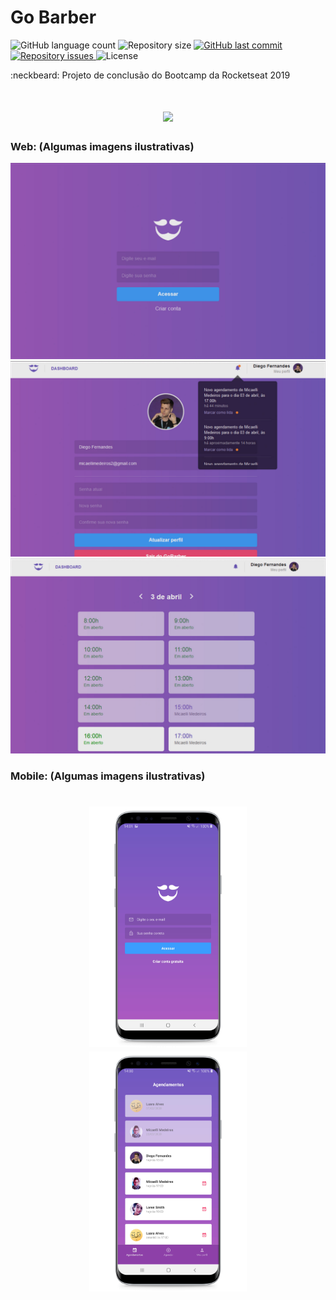 # Go Barber
<p align="left">
  <img alt="GitHub language count" src="https://img.shields.io/github/languages/count/Relirk/gobarber">

  <img alt="Repository size" src="https://img.shields.io/github/repo-size/Relirk/gobarber">
  
  <a href="https://github.com/Relirk/gobarber/commits/master">
    <img alt="GitHub last commit" src="https://img.shields.io/github/last-commit/Relirk/gobarber">
  </a>

  <a href="https://github.com/Relirk/gobarber/issues">
    <img alt="Repository issues" src="https://img.shields.io/github/issues/Relirk/gobarber">
  </a>

  <img alt="License" src="https://img.shields.io/badge/license-MIT-brightgreen">
</p>

:neckbeard: Projeto de conclusão do Bootcamp da Rocketseat 2019

<h1 align="center">
<img src="https://raw.githubusercontent.com/MicaelliMedeiros/gobarber/master/mobile/.github/logo.png">
</h1>


### Web: (Algumas imagens ilustrativas)
![Web 1](./.github/assets/login.png)
![Web 2](./.github/assets/profile.png)
![Web 3](./.github/assets/appointment.png)

### Mobile: (Algumas imagens ilustrativas)
<h1 align="center">
<img src="./.github/assets/gobarber1.jpg" width="50%" height="50%" />

<img src="./.github/assets/gobarber2.jpg" width="50%" height="50%" />
</h1>
